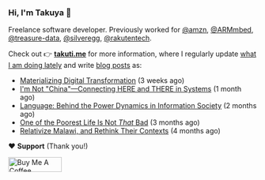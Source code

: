 ### Hi, I'm Takuya 👋

Freelance software developer. Previously worked for [@amzn](https://github.com/amzn), [@ARMmbed](https://github.com/ARMmbed), [@treasure-data](https://github.com/treasure-data), [@silveregg](https://github.com/silveregg), [@rakutentech](https://github.com/rakutentech).

Check out 👉 **[takuti.me](https://takuti.me/)** for more information, where I regularly update [what I am doing lately](https://takuti.me/now/) and write [blog posts](https://takuti.me/note/) as:


- [Materializing Digital Transformation](https://takuti.me/note/materializing-dx/) (3 weeks ago)
- [I&#39;m Not &#34;China&#34;—Connecting HERE and THERE in Systems](https://takuti.me/note/my-identity-in-malawi/) (1 month ago)
- [Language: Behind the Power Dynamics in Information Society](https://takuti.me/note/power-of-language/) (2 months ago)
- [One of the Poorest Life Is Not *That* Bad](https://takuti.me/note/malawian-personal-finance/) (3 months ago)
- [Relativize Malawi, and Rethink Their Contexts](https://takuti.me/note/relativize-and-contextualize/) (4 months ago)

❤️ **Support** (Thank you!)

<a href="https://www.buymeacoffee.com/takuti" target="_blank"><img src="https://cdn.buymeacoffee.com/buttons/v2/default-yellow.png" alt="Buy Me A Coffee" style="height: 30px !important;width: 108px !important;" ></a>

